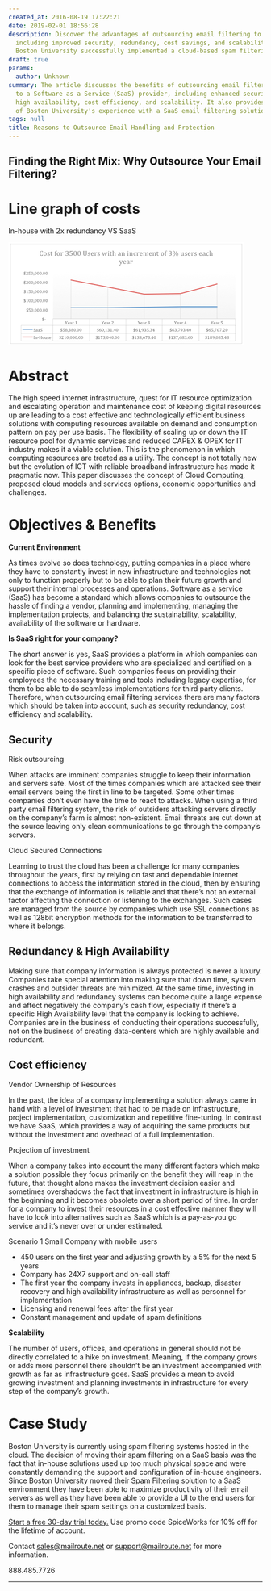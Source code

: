 ```yaml
---
created_at: 2016-08-19 17:22:21
date: 2019-02-01 18:56:28
description: Discover the advantages of outsourcing email filtering to a SaaS provider,
  including improved security, redundancy, cost savings, and scalability. Learn how
  Boston University successfully implemented a cloud-based spam filtering solution.
draft: true
params:
  author: Unknown
summary: The article discusses the benefits of outsourcing email filtering services
  to a Software as a Service (SaaS) provider, including enhanced security, redundancy,
  high availability, cost efficiency, and scalability. It also provides a case study
  of Boston University's experience with a SaaS email filtering solution.
tags: null
title: Reasons to Outsource Email Handling and Protection
---
```



## Finding the Right Mix: Why Outsource Your Email Filtering?

# Line graph of costs

In-house with 2x redundancy VS SaaS

![chart.jpg](.jpeg)

# Abstract

The high speed internet infrastructure, quest for IT resource optimization and
escalating operation and maintenance cost of keeping digital resources up are
leading to a cost effective and technologically efficient business solutions
with computing resources available on demand and consumption pattern on pay
per use basis. The flexibility of scaling up or down the IT resource pool for
dynamic services and reduced CAPEX & OPEX for IT industry makes it a viable
solution. This is the phenomenon in which computing resources are treated as a
utility. The concept is not totally new but the evolution of ICT with reliable
broadband infrastructure has made it pragmatic now. This paper discusses the
concept of Cloud Computing, proposed cloud models and services options,
economic opportunities and challenges.

#

# Objectives & Benefits

**Current Environment**

As times evolve so does technology, putting companies in a place where they
have to constantly invest in new infrastructure and technologies not only to
function properly but to be able to plan their future growth and support their
internal processes and operations. Software as a service (SaaS) has become a
standard which allows companies to outsource the hassle of finding a vendor,
planning and implementing, managing the implementation projects, and balancing
the sustainability, scalability, availability of the software or hardware.

**Is SaaS right for your company?**

The short answer is yes, SaaS provides a platform in which companies can look
for the best service providers who are specialized and certified on a specific
piece of software. Such companies focus on providing their employees the
necessary training and tools including legacy expertise, for them to be able
to do seamless implementations for third party clients. Therefore, when
outsourcing email filtering services there are many factors which should be
taken into account, such as security redundancy, cost efficiency and
scalability.

## **Security**

Risk outsourcing

When attacks are imminent companies struggle to keep their information and
servers safe. Most of the times companies which are attacked see their email
servers being the first in line to be targeted. Some other times companies
don’t even have the time to react to attacks. When using a third party email
filtering system, the risk of outsiders attacking servers directly on the
company’s farm is almost non-existent. Email threats are cut down at the
source leaving only clean communications to go through the company’s servers.

Cloud Secured Connections

Learning to trust the cloud has been a challenge for many companies throughout
the years, first by relying on fast and dependable internet connections to
access the information stored in the cloud, then by ensuring that the exchange
of information is reliable and that there’s not an external factor affecting
the connection or listening to the exchanges. Such cases are managed from the
source by companies which use SSL connections as well as 128bit encryption
methods for the information to be transferred to where it belongs.

## **Redundancy & High Availability**

Making sure that company information is always protected is never a luxury.
Companies take special attention into making sure that down time, system
crashes and outsider threats are minimized. At the same time, investing in
high availability and redundancy systems can become quite a large expense and
affect negatively the company’s cash flow, especially if there’s a specific
High Availability level that the company is looking to achieve. Companies are
in the business of conducting their operations successfully, not on the
business of creating data-centers which are highly available and redundant.

## **Cost efficiency**

Vendor Ownership of Resources

In the past, the idea of a company implementing a solution always came in hand
with a level of investment that had to be made on infrastructure, project
implementation, customization and repetitive fine-tuning. In contrast we have
SaaS, which provides a way of acquiring the same products but without the
investment and overhead of a full implementation.

Projection of investment

When a company takes into account the many different factors which make a
solution possible they focus primarily on the benefit they will reap in the
future, that thought alone makes the investment decision easier and sometimes
overshadows the fact that investment in infrastructure is high in the
beginning and it becomes obsolete over a short period of time. In order for a
company to invest their resources in a cost effective manner they will have to
look into alternatives such as SaaS which is a pay-as-you go service and it’s
never over or under estimated.

Scenario 1 Small Company with mobile users

  * 450 users on the first year and adjusting growth by a 5% for the next 5 years
  * Company has 24X7 support and on-call staff
  * The first year the company invests in appliances, backup, disaster recovery and high availability infrastructure as well as personnel for implementation
  * Licensing and renewal fees after the first year
  * Constant management and update of spam definitions

**Scalability**

The number of users, offices, and operations in general should not be directly
correlated to a hike on investment. Meaning, if the company grows or adds more
personnel there shouldn’t be an investment accompanied with growth as far as
infrastructure goes. SaaS provides a mean to avoid growing investment and
planning investments in infrastructure for every step of the company’s growth.

###

#

# Case Study

Boston University is currently using spam filtering systems hosted in the
cloud. The decision of moving their spam filtering on a SaaS basis was the
fact that in-house solutions used up too much physical space and were
constantly demanding the support and configuration of in-house engineers.
Since Boston University moved their Spam Filtering solution to a SaaS
environment they have been able to maximize productivity of their email
servers as well as they have been able to provide a UI to the end users for
them to manage their spam settings on a customized basis.

[Start a free 30-day trial today.](http://mailroute.net/signup.html) Use promo
code SpiceWorks for 10% off for the lifetime of account.

Contact [sales@mailroute.net](mailto:sales@mailroute.net) or
[support@mailroute.net](mailto:support@mailroute.net) for more information.

888.485.7726  
  
---

